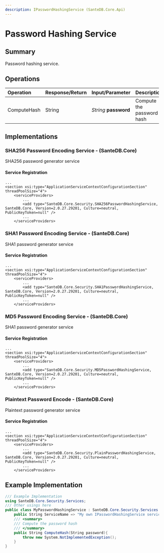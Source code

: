 ```yaml
---
description: IPasswordHashingService (SanteDB.Core.Api)
---
```


# Password Hashing Service

## Summary

Password hashing service.

## Operations

| Operation | Response/Return | Input/Parameter | Description |
| :--- | :--- | :--- | :--- |
| ComputeHash | String | _String_ **password** | Compute the password hash |

## Implementations

### SHA256 Password Encoding Service - \(SanteDB.Core\)

SHA256 password generator service

#### Service Registration

```markup
...
<section xsi:type="ApplicationServiceContextConfigurationSection" threadPoolSize="4">
    <serviceProviders>
        ...
        <add type="SanteDB.Core.Security.SHA256PasswordHashingService, SanteDB.Core, Version=2.0.27.29201, Culture=neutral, PublicKeyToken=null" />
        ...
    </serviceProviders>
```

### SHA1 Password Encoding Service - \(SanteDB.Core\)

SHA1 password generator service

#### Service Registration

```markup
...
<section xsi:type="ApplicationServiceContextConfigurationSection" threadPoolSize="4">
    <serviceProviders>
        ...
        <add type="SanteDB.Core.Security.SHA1PasswordHashingService, SanteDB.Core, Version=2.0.27.29201, Culture=neutral, PublicKeyToken=null" />
        ...
    </serviceProviders>
```

### MD5 Password Encoding Service - \(SanteDB.Core\)

SHA1 password generator service

#### Service Registration

```markup
...
<section xsi:type="ApplicationServiceContextConfigurationSection" threadPoolSize="4">
    <serviceProviders>
        ...
        <add type="SanteDB.Core.Security.MD5PasswordHashingService, SanteDB.Core, Version=2.0.27.29201, Culture=neutral, PublicKeyToken=null" />
        ...
    </serviceProviders>
```

### Plaintext Password Encode - \(SanteDB.Core\)

Plaintext password generator service

#### Service Registration

```markup
...
<section xsi:type="ApplicationServiceContextConfigurationSection" threadPoolSize="4">
    <serviceProviders>
        ...
        <add type="SanteDB.Core.Security.PlainPasswordHashingService, SanteDB.Core, Version=2.0.27.29201, Culture=neutral, PublicKeyToken=null" />
        ...
    </serviceProviders>
```

## Example Implementation

```csharp
/// Example Implementation
using SanteDB.Core.Security.Services;
/// Other usings here
public class MyPasswordHashingService : SanteDB.Core.Security.Services.IPasswordHashingService { 
    public String ServiceName => "My own IPasswordHashingService service";
    /// <summary>
    /// Compute the password hash
    /// </summary>
    public String ComputeHash(String password){
        throw new System.NotImplementedException();
    }
}
```

